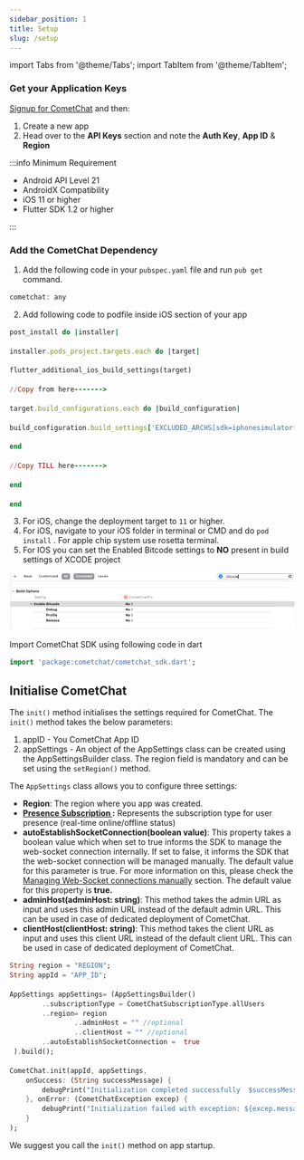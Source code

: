 ```yaml
---
sidebar_position: 1
title: Setup
slug: /setup
---
```


import Tabs from '@theme/Tabs';
import TabItem from '@theme/TabItem';

### Get your Application Keys

[Signup for CometChat](https://app.cometchat.com/) and then:

1. Create a new app
2. Head over to the **API Keys** section and note the **Auth Key**, **App ID** & **Region**

:::info Minimum Requirement

- Android API Level 21
- AndroidX Compatibility
- iOS 11 or higher
- Flutter SDK 1.2 or higher

:::

### Add the CometChat Dependency

1. Add the following code in your `pubspec.yaml` file and run `pub get` command.

<Tabs>
<TabItem value="1" label="Dart">

```Dart
cometchat: any
```

</TabItem>
</Tabs>


2. Add following code  to podfile inside iOS section of your app

<Tabs>
<TabItem value="1" label="Ruby">

```Ruby
post_install do |installer|

installer.pods_project.targets.each do |target|

flutter_additional_ios_build_settings(target)

//Copy from here------->

target.build_configurations.each do |build_configuration|

build_configuration.build_settings['EXCLUDED_ARCHS[sdk=iphonesimulator*]'] = 'arm64 i386'

end

//Copy TILL here------->

end

end
```

</TabItem>
</Tabs>



3. For iOS, change the deployment target to `11`  or higher.
4. For iOS, navigate to your iOS folder in terminal or CMD and do `pod install`  . For apple chip system use rosetta terminal.
5. For IOS you can set the Enabled Bitcode settings to **NO** present in build settings of XCODE project

![](./assets/uqw7o892u1k2jfoi48c3mpcr3mfz8ha80dlt89198cy33d4xxfkqkic9gof95zj2.png)

Import CometChat SDK using following code in dart

<Tabs>
<TabItem value="1" label="Dart">

```Dart
import 'package:cometchat/cometchat_sdk.dart';
```

</TabItem>
</Tabs>


## Initialise CometChat

The `init()` method initialises the settings required for CometChat. The `init()` method takes the below parameters:

1. appID - You CometChat App ID
2. appSettings - An object of the AppSettings class can be created using the AppSettingsBuilder class. The region field is mandatory and can be set using the `setRegion()` method.

The `AppSettings` class allows you to configure three settings:

- **Region**: The region where you app was created.
- **[Presence Subscription ](./user-presence):** Represents the subscription type for user presence (real-time online/offline status)
- **autoEstablishSocketConnection(boolean value)**: This property takes a boolean value which when set to true informs the SDK to manage the web-socket connection internally. If set to false, it informs the SDK that the web-socket connection will be managed manually. The default value for this parameter is true. For more information on this, please check the [Managing Web-Socket connections manually](./advanced-managing-web-sockets-connections-manually) section. The default value for this property is **true.**
- **adminHost(adminHost: string)**: This method takes the admin URL as input and uses this admin URL instead of the default admin URL. This can be used in case of dedicated deployment of CometChat.
- **clientHost(clientHost: string)**: This method takes the client URL as input and uses this client URL instead of the default client URL. This can be used in case of dedicated deployment of CometChat.

<Tabs>
<TabItem value="1" label="Dart">

```Dart
String region = "REGION";
String appId = "APP_ID";

AppSettings appSettings= (AppSettingsBuilder()
        ..subscriptionType = CometChatSubscriptionType.allUsers
        ..region= region
				..adminHost = "" //optional
				..clientHost = "" //optional
        ..autoEstablishSocketConnection =  true
 ).build();

CometChat.init(appId, appSettings, 
	onSuccess: (String successMessage) {
		debugPrint("Initialization completed successfully  $successMessage");
	}, onError: (CometChatException excep) {
		debugPrint("Initialization failed with exception: ${excep.message}");
	}
);
```

</TabItem>
</Tabs>



We suggest you call the `init()` method on app startup.
